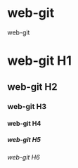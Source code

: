 # web-git
web-git

# web-git H1
## web-git H2
### web-git H3
#### web-git H4
##### web-git H5
###### web-git H6
